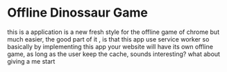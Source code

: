 # Offline Dinossaur Game

this is a application is a new fresh style for the offline game of chrome
but much easier, the good part of it , is that this app use service worker
so basically by implementing this app your website will have its own offline
game, as long as the user keep the cache, sounds interesting? what about 
giving a me start
